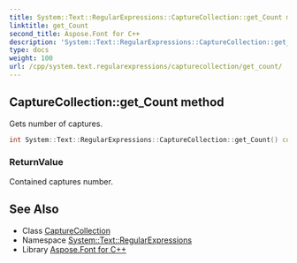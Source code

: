 ```yaml
---
title: System::Text::RegularExpressions::CaptureCollection::get_Count method
linktitle: get_Count
second_title: Aspose.Font for C++
description: 'System::Text::RegularExpressions::CaptureCollection::get_Count method. Gets number of captures in C++.'
type: docs
weight: 100
url: /cpp/system.text.regularexpressions/capturecollection/get_count/
---
```

## CaptureCollection::get_Count method


Gets number of captures.

```cpp
int System::Text::RegularExpressions::CaptureCollection::get_Count() const override
```


### ReturnValue

Contained captures number.

## See Also

* Class [CaptureCollection](../)
* Namespace [System::Text::RegularExpressions](../../)
* Library [Aspose.Font for C++](../../../)

